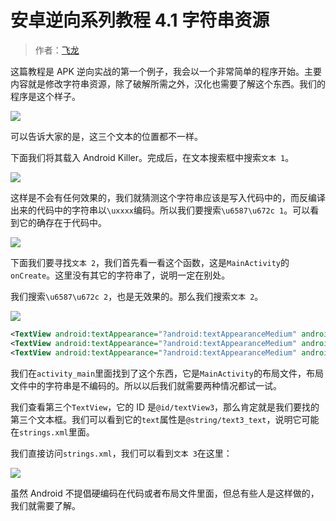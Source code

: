 # 安卓逆向系列教程 4.1 字符串资源

> 作者：[飞龙](https://github.com/wizardforcel)

这篇教程是 APK 逆向实战的第一个例子，我会以一个非常简单的程序开始。主要内容就是修改字符串资源，除了破解所需之外，汉化也需要了解这个东西。我们的程序是这个样子。

![](http://upload-images.jianshu.io/upload_images/118142-04516f741bac86b8.jpg)

可以告诉大家的是，这三个文本的位置都不一样。

下面我们将其载入 Android Killer。完成后，在文本搜索框中搜索`文本 1`。

![](http://upload-images.jianshu.io/upload_images/118142-9c789852b0d42941.jpg)

这样是不会有任何效果的，我们就猜测这个字符串应该是写入代码中的，而反编译出来的代码中的字符串以`\uxxxx`编码。所以我们要搜索`\u6587\u672c 1`。可以看到它的确存在于代码中。


![](http://upload-images.jianshu.io/upload_images/118142-c3ee9da510a645be.jpg)

下面我们要寻找`文本 2`，我们首先看一看这个函数，这是`MainActivity`的`onCreate`。这里没有其它的字符串了，说明一定在别处。

我们搜索`\u6587\u672c 2`，也是无效果的。那么我们搜索`文本 2`。

![](http://upload-images.jianshu.io/upload_images/118142-e7b8450a626ab970.jpg)

```xml
<TextView android:textAppearance="?android:textAppearanceMedium" android:id="@id/textView" android:layout_width="wrap_content" android:layout_height="wrap_content" android:layout_margin="2.0dip" android:text="      " />
<TextView android:textAppearance="?android:textAppearanceMedium" android:id="@id/textView2" android:layout_width="wrap_content" android:layout_height="wrap_content" android:layout_margin="2.0dip" android:text="文本 2" />
<TextView android:textAppearance="?android:textAppearanceMedium" android:id="@id/textView3" android:layout_width="wrap_content" android:layout_height="wrap_content" android:layout_margin="2.0dip" android:text="@string/text3_text" />
```

我们在`activity_main`里面找到了这个东西，它是`MainActivity`的布局文件，布局文件中的字符串是不编码的。所以以后我们就需要两种情况都试一试。

我们查看第三个`TextView`，它的 ID 是`@id/textView3`，那么肯定就是我们要找的第三个文本框。我们可以看到它的`text`属性是`@string/text3_text`，说明它可能在`strings.xml`里面。

我们直接访问`strings.xml`，我们可以看到`文本 3`在这里：

![](http://upload-images.jianshu.io/upload_images/118142-f913bc6cf4f22073.jpg)

虽然 Android 不提倡硬编码在代码或者布局文件里面，但总有些人是这样做的，我们就需要了解。
